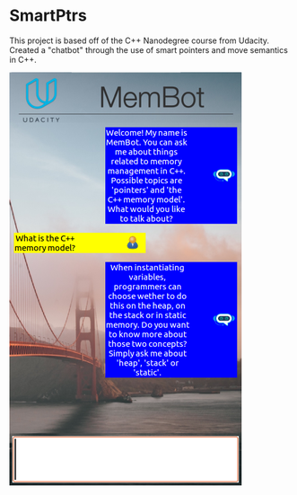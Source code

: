 # SmartPtrs
This project is based off of the C++ Nanodegree course from Udacity. Created a "chatbot" through the use of smart pointers and move semantics in C++.

![](/CppND-Memory-Management-Chatbot/images/chatbot_demo.png)

